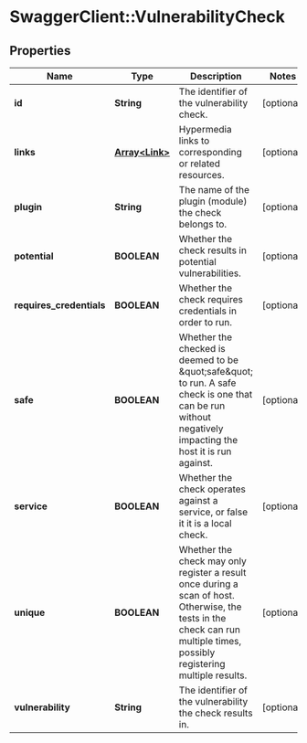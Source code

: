# SwaggerClient::VulnerabilityCheck

## Properties
Name | Type | Description | Notes
------------ | ------------- | ------------- | -------------
**id** | **String** | The identifier of the vulnerability check. | [optional] 
**links** | [**Array&lt;Link&gt;**](Link.md) | Hypermedia links to corresponding or related resources. | [optional] 
**plugin** | **String** | The name of the plugin (module) the check belongs to. | [optional] 
**potential** | **BOOLEAN** | Whether the check results in potential vulnerabilities. | [optional] 
**requires_credentials** | **BOOLEAN** | Whether the check requires credentials in order to run. | [optional] 
**safe** | **BOOLEAN** | Whether the checked is deemed to be \&quot;safe\&quot; to run. A safe check is one that can be run without negatively impacting the host it is run against. | [optional] 
**service** | **BOOLEAN** | Whether the check operates against a service, or false it it is a local check. | [optional] 
**unique** | **BOOLEAN** | Whether the check may only register a result once during a scan of host. Otherwise, the tests in the check can run multiple times, possibly registering multiple results. | [optional] 
**vulnerability** | **String** | The identifier of the vulnerability the check results in. | [optional] 

